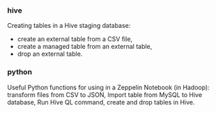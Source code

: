 ### hive
Creating tables in a Hive staging database:
- create an external table from a CSV file,
- create a managed table from an external table,
- drop an external table.

### python
Useful Python functions for using in a Zeppelin Notebook (in Hadoop): transform files from CSV to JSON, Import table from MySQL to Hive database, Run Hive QL command, create and drop tables in Hive.
